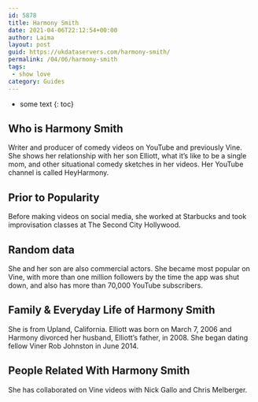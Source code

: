 ```yaml
---
id: 5878
title: Harmony Smith
date: 2021-04-06T22:12:54+00:00
author: Laima
layout: post
guid: https://ukdataservers.com/harmony-smith/
permalink: /04/06/harmony-smith
tags:
 - show love
category: Guides
---
```


* some text
{: toc}


## Who is Harmony Smith
                  
                  
                  
Writer and producer of comedy videos on YouTube and previously Vine. She shows her relationship with her son Elliott, what it&#8217;s like to be a single mom, and other situational comedy sketches in her videos. Her YouTube channel is called HeyHarmony. 
                  
              
            
              
            
                
                
                
## Prior to Popularity
                  
                  
                  
Before making videos on social media, she worked at Starbucks and took improvisation classes at The Second City Hollywood. 
                  
              
            
              
            
                
                
                
## Random data
                  
                  
                  
She and her son are also commercial actors. She became most popular on Vine, with more than one million followers by the time the app was shut down, and also has more than 70,000 YouTube subscribers. 
                  
              
            
              
            
                
                
                
## Family & Everyday Life of Harmony Smith
                  
                  
                  
She is from Upland, California. Elliott was born on March 7, 2006 and Harmony divorced her husband, Elliott&#8217;s father, in 2008. She began dating fellow Viner Rob Johnston in June 2014. 
                  
              
            
              
            
                
                
                
## People Related With Harmony Smith
                  
                  
                  
She has collaborated on Vine videos with Nick Gallo and Chris Melberger. 
                  
              
            
              
            
                
              
            
              
              
            
            
              
            
          
          
          